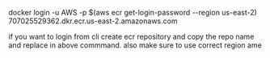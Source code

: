 docker login -u AWS -p $(aws ecr get-login-password --region us-east-2) 707025529362.dkr.ecr.us-east-2.amazonaws.com

if you  want to login from  cli create ecr repository and copy the repo name and replace in above commmand. also make sure to use correct region ame 
